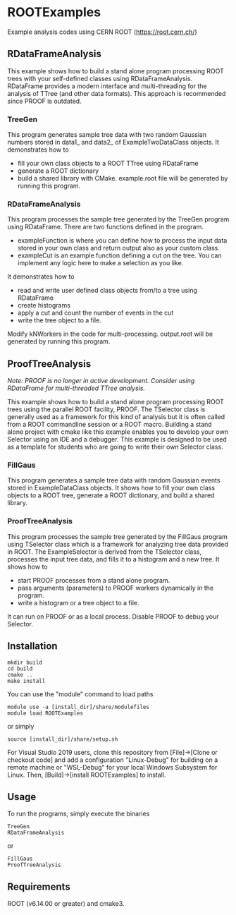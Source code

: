 # ROOTExamples
Example analysis codes using CERN ROOT (https://root.cern.ch/)

## RDataFrameAnalysis
This example shows how to build a stand alone program processing ROOT trees with your self-defined classes using RDataFrameAnalysis.
RDataFrame provides a modern interface
and multi-threading for the analysis of TTree (and other data formats).
This approach is recommended since PROOF is outdated.

### TreeGen
This program generates sample tree data with two random Gaussian numbers
stored in data1_ and data2_ of ExampleTwoDataClass objects.
It demonstrates how to
 - fill your own class objects to a ROOT TTree using RDataFrame
 - generate a ROOT dictionary
 - build a shared library with CMake.
example.root file will be generated by running this program. 

### RDataFrameAnalysis
This program processes the sample tree generated by the TreeGen program using RDataFrame.
There are two functions defined in the program.
 - exampleFunction is where you can define how to process the input data stored in your own class and return output also as your custom class.
 - exampleCut is an example function defining a cut on the tree. You can implement any logic here to make a selection as you like.

It demonstrates how to
- read and write user defined class objects from/to a tree using RDataFrame
- create histograms
- apply a cut and count the number of events in the cut
- write the tree object to a file.

Modify kNWorkers in the code for multi-processing.
output.root will be generated by running this program.


## ProofTreeAnalysis
*Note: PROOF is no longer in active development. Consider using RDataFrame for
multi-threaded TTree analysis.*

This example shows how to build a stand alone program processing ROOT trees using the parallel ROOT facility, PROOF.
The TSelector class is generally used as a framework for this kind of analysis but it is often called from a ROOT commandline session or a ROOT macro. Building a stand alone project with cmake like this example enables you to develop your own Selector using an IDE and a debugger. This example is designed to be used as a template for students who are going to write their own Selector class.

### FillGaus
This program generates a sample tree data with random Gaussian events stored in ExampleDataClass objects.
It shows how to fill your own class objects to a ROOT tree, generate a ROOT dictionary, and build a shared library.

### ProofTreeAnalysis
This program processes the sample tree generated by the FillGaus program using TSelector class which is a framework for analyzing tree data provided in ROOT.
The ExampleSelector is derived from the TSelector class, processes the input tree data, and fills it to a histogram and a new tree.
It shows how to
- start PROOF processes from a stand alone program.
- pass arguments (parameters) to PROOF workers dynamically in the program.
- write a histogram or a tree object to a file.

It can run on PROOF or as a local process. Disable PROOF to debug your Selector.

## Installation
```
mkdir build
cd build
cmake ..
make install
```
You can use the "module" command to load paths
```
module use -a [install_dir]/share/modulefiles
module load ROOTExamples
```
or simply
```
source [install_dir]/share/setup.sh
```
For Visual Studio 2019 users, clone this repository from [File]->[Clone or checkout code] and add a configuration "Linux-Debug" for building on a remote machine or "WSL-Debug" for your local Windows Subsystem for Linux. Then, [Build]->[install ROOTExamples] to install.

## Usage
To run the programs, simply execute the binaries
```
TreeGen
RDataFrameAnalysis
```
or
```
FillGaus
ProofTreeAnalysis
```

## Requirements
ROOT (v6.14.00 or greater) and cmake3.


